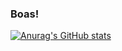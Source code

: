### Boas!
[![Anurag's GitHub stats](https://github-readme-stats.vercel.app/api?username=Joao-Ex-Machina)](https://github.com/anuraghazra/github-readme-stats)

